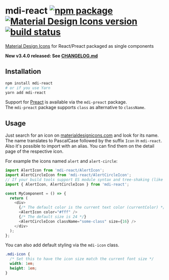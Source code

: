 # mdi-react [![npm package](https://img.shields.io/npm/v/mdi-react.svg?style=flat-square)](https://npmjs.org/package/mdi-react) [![Material Design Icons version](https://img.shields.io/badge/mdi-v2.4.85-blue.svg?style=flat-square)](https://materialdesignicons.com) [![build status](https://img.shields.io/travis/levrik/mdi-react/master.svg?style=flat-square)](https://travis-ci.org/levrik/mdi-react)
[Material Design Icons](https://materialdesignicons.com) for React/Preact packaged as single components

**New v3.4.0 released: See [CHANGELOG.md](./CHANGELOG.md)**

## Installation

```bash
npm install mdi-react
# or if you use Yarn
yarn add mdi-react
```

<!-- Preact intro -->
Support for [Preact](https://preactjs.com/) is available via the `mdi-preact` package.  
The `mdi-preact` package supports `class` as alternative to `className`.
<!-- Preact intro -->

## Usage

Just search for an icon on [materialdesignicons.com](https://materialdesignicons.com) and look for its name.  
The name translates to PascalCase followed by the suffix `Icon` in `mdi-react`.  
Also it's possible to import with an alias. You can find them on the detail page of the respective icon.

For example the icons named `alert` and `alert-circle`:

```javascript
import AlertIcon from 'mdi-react/AlertIcon';
import AlertCircleIcon from 'mdi-react/AlertCircleIcon';
// If your build tools support ES module syntax and tree-shaking (like webpack 2 and above)
import { AlertIcon, AlertCircleIcon } from 'mdi-react';

const MyComponent = () => {
  return (
    <div>
      {/* The default color is the current text color (currentColor) */}
      <AlertIcon color="#fff" />
      {/* The default size is 24 */}
      <AlertCircleIcon className="some-class" size={16} />
    </div>
  );
};
```

You can also add default styling via the `mdi-icon` class.

```css
.mdi-icon {
  /* Set this to have the icon size match the current font size */
  width: 1em;
  height: 1em;
}
```
